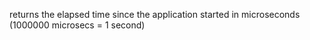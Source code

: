 returns the elapsed time since the application started in microseconds (1000000 microsecs = 1 second)
